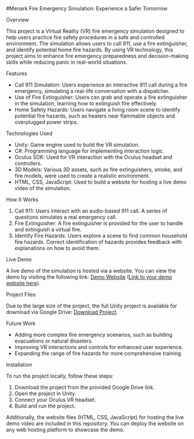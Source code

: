 #Menark Fire Emergency Simulation: Experience a Safer Tomorrow

Overview

This project is a Virtual Reality (VR) fire emergency simulation designed to help users practice fire safety procedures in a safe and controlled environment. The simulation allows users to call 911, use a fire extinguisher, and identify potential home fire hazards. By using VR technology, this project aims to enhance fire emergency preparedness and decision-making skills while reducing panic in real-world situations.

Features

- Call 911 Simulation: Users experience an interactive 911 call during a fire emergency, simulating a real-life conversation with a dispatcher.
- Use of Fire Extinguisher: Users can grab and operate a fire extinguisher in the simulation, learning how to extinguish fire effectively.
- Home Safety Hazards: Users navigate a living room scene to identify potential fire hazards, such as heaters near flammable objects and overplugged power strips.

Technologies Used

- Unity: Game engine used to build the VR simulation.
- C#: Programming language for implementing interaction logic.
- Oculus SDK: Used for VR interaction with the Oculus headset and controllers.
- 3D Models: Various 3D assets, such as fire extinguishers, smoke, and fire models, were used to create a realistic environment.
- HTML, CSS, JavaScript: Used to build a website for hosting a live demo video of the simulation.

How It Works

1. Call 911: Users interact with an audio-based 911 call. A series of questions simulates a real emergency call.
2. Fire Extinguisher: A fire extinguisher is provided for the user to handle and extinguish a virtual fire.
3. Identify Fire Hazards: Users explore a scene to find common household fire hazards. Correct identification of hazards provides feedback with explanations on how to avoid them.

Live Demo

A live demo of the simulation is hosted via a website. You can view the demo by visiting the following link: [Demo Website](#) ([Link to your demo website here](https://buernortey67.github.io/Fire-Emergency-Simulation/)).

Project Files

Due to the large size of the project, the full Unity project is available for download via Google Drive: [Download Project](https://drive.google.com/drive/folders/1G5yFw8Maowe8mCLaQDp-_OKW7en4MSWe?usp=drive_link).

Future Work

- Adding more complex fire emergency scenarios, such as building evacuations or natural disasters.
- Improving VR interactions and controls for enhanced user experience.
- Expanding the range of fire hazards for more comprehensive training.

Installation

To run the project locally, follow these steps:

1. Download the project from the provided Google Drive link.
2. Open the project in Unity.
3. Connect your Oculus VR headset.
4. Build and run the project.

Additionally, the website files (HTML, CSS, JavaScript) for hosting the live demo video are included in this repository. You can deploy the website on any web hosting platform to showcase the demo.




